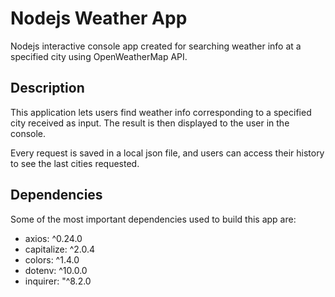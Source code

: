 # Nodejs Weather App

Nodejs interactive console app created for searching weather info at a specified city using OpenWeatherMap API.

## Description

This application lets users find weather info corresponding to a specified city received as input. The result is then displayed to the user in the console. 

Every request is saved in a local json file, and users can access their history to see the last cities requested.

## Dependencies

Some of the most important dependencies used to build this app are:

- axios: ^0.24.0
- capitalize: ^2.0.4
- colors: ^1.4.0
- dotenv: ^10.0.0
- inquirer: "^8.2.0


